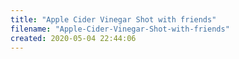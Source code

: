 ```yaml
---
title: "Apple Cider Vinegar Shot with friends"
filename: "Apple-Cider-Vinegar-Shot-with-friends"
created: 2020-05-04 22:44:06
---
```

